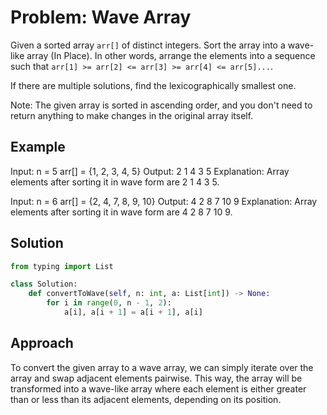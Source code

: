 # Problem: Wave Array

Given a sorted array `arr[]` of distinct integers. Sort the array into a wave-like array (In Place). In other words, arrange the elements into a sequence such that `arr[1] >= arr[2] <= arr[3] >= arr[4] <= arr[5]...`.

If there are multiple solutions, find the lexicographically smallest one.

Note: The given array is sorted in ascending order, and you don't need to return anything to make changes in the original array itself.

## Example

Input:
n = 5
arr[] = {1, 2, 3, 4, 5}
Output: 2 1 4 3 5
Explanation: Array elements after sorting it in wave form are 2 1 4 3 5.

Input:
n = 6
arr[] = {2, 4, 7, 8, 9, 10}
Output: 4 2 8 7 10 9
Explanation: Array elements after sorting it in wave form are 4 2 8 7 10 9.

## Solution

```python
from typing import List

class Solution:
    def convertToWave(self, n: int, a: List[int]) -> None:
        for i in range(0, n - 1, 2):
            a[i], a[i + 1] = a[i + 1], a[i]
```

## Approach

To convert the given array to a wave array, we can simply iterate over the array and swap adjacent elements pairwise. This way, the array will be transformed into a wave-like array where each element is either greater than or less than its adjacent elements, depending on its position.